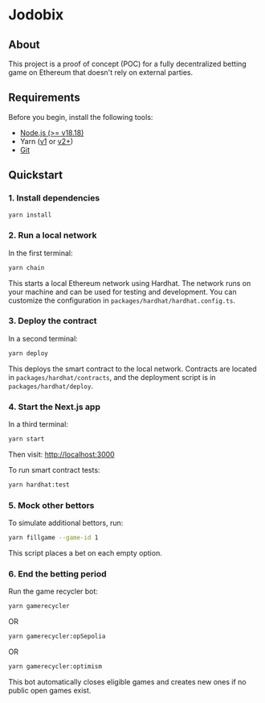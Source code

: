 # Jodobix

## About

This project is a proof of concept (POC) for a fully decentralized betting game on Ethereum that doesn't rely on external parties.

## Requirements

Before you begin, install the following tools:

- [Node.js (>= v18.18)](https://nodejs.org/en/download/)
- Yarn ([v1](https://classic.yarnpkg.com/en/docs/install/) or [v2+](https://yarnpkg.com/getting-started/install))
- [Git](https://git-scm.com/downloads)

## Quickstart

### 1. Install dependencies

```sh
yarn install
```

### 2. Run a local network

In the first terminal:

```sh
yarn chain
```

This starts a local Ethereum network using Hardhat. The network runs on your machine and can be used for testing and development. You can customize the configuration in `packages/hardhat/hardhat.config.ts`.

### 3. Deploy the contract

In a second terminal:

```sh
yarn deploy
```

This deploys the smart contract to the local network. Contracts are located in `packages/hardhat/contracts`, and the deployment script is in `packages/hardhat/deploy`.

### 4. Start the Next.js app

In a third terminal:

```sh
yarn start
```

Then visit: [http://localhost:3000](http://localhost:3000)

To run smart contract tests:

```sh
yarn hardhat:test
```

### 5. Mock other bettors

To simulate additional bettors, run:

```sh
yarn fillgame --game-id 1
```

This script places a bet on each empty option.

### 6. End the betting period

Run the game recycler bot:

```sh
yarn gamerecycler
```

OR

```sh
yarn gamerecycler:opSepolia
```

OR

```sh
yarn gamerecycler:optimism
```

This bot automatically closes eligible games and creates new ones if no public open games exist.
